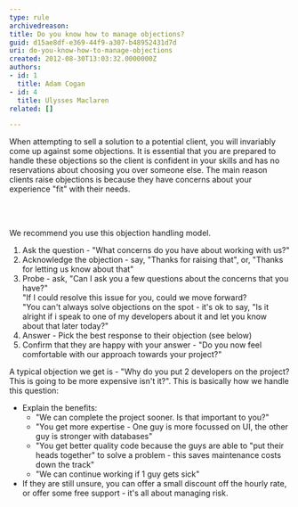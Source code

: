 ```yaml
---
type: rule
archivedreason: 
title: Do you know how to manage objections?
guid: d15ae8df-e369-44f9-a307-b48952431d7d
uri: do-you-know-how-to-manage-objections
created: 2012-08-30T13:03:32.0000000Z
authors:
- id: 1
  title: Adam Cogan
- id: 4
  title: Ulysses Maclaren
related: []

---
```



<p>When attempting to sell a solution to a potential client, you will invariably come
                    up against some objections. It is essential that you are prepared to handle these
                    objections so the client is confident in your skills and has no reservations about
                    choosing you over someone else. The main reason clients raise objections is because
                    they have concerns about your experience &quot;fit&quot; with their needs.</p>
<br><excerpt class='endintro'></excerpt><br>
<p>
                    We recommend you use this objection handling model.</p>
                <ol>
                    <li>Ask the question - &quot;What concerns do you have about working with us?&quot;</li>
                    <li>Acknowledge the objection - say, &quot;Thanks for raising that&quot;, or, &quot;Thanks for letting
                        us know about that&quot;</li>
                    <li>Probe - ask, &quot;Can I ask you a few questions about the concerns that you have?&quot;<br>&quot;If I could resolve this issue for you, could we move forward?<br>&quot;You can't always solve objections on the spot - it's ok to say, &quot;Is it alright if
                            i speak to one of my developers about it and let you know about that later&#160;today?&quot;</li>
                    <li>Answer - Pick the best response to their objection (see below)</li>
                    <li>Confirm that they are happy with your answer - &quot;Do you now feel comfortable with
                        our approach towards your project?&quot;</li>
                </ol>
                <p>
                    A typical objection we get is - &quot;Why do you
                    put 2 developers on the project? This is going to be more expensive isn't it?&quot;.
                    This is basically how we handle this question&#58;
                </p>
                <ul>
                    <li>Explain the benefits&#58;
                    <ul>
                        <li>&quot;We can complete the project sooner. Is that important to you?&quot;</li>
                        <li>&quot;You get more expertise - One guy is more focussed on UI, the other guy is stronger
                            with databases&quot;</li>
                        <li>&quot;You get better quality code because the guys are able to &quot;put their heads together&quot;
                            to solve a problem - this saves maintenance costs down the track&quot;</li>
                        <li>&quot;We can continue working if 1 guy gets sick&quot;</li>
                    </ul>
</li>
                    <li>If they are still unsure, you can offer a small discount off the hourly rate, or
                        offer some free support - it's all about managing risk.​</li>
                </ul>


